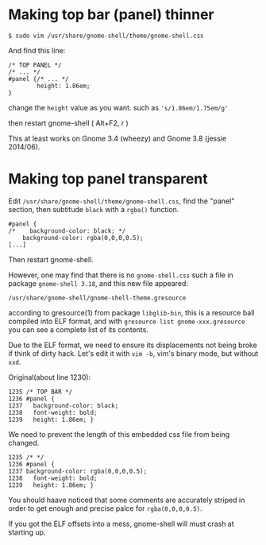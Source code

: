 Making top bar (panel) thinner
===

```
$ sudo vim /usr/share/gnome-shell/theme/gnome-shell.css
```

And find this line:

```
/* TOP PANEL */
/* ... */
#panel {/* ... */
        height: 1.86em;
}
```

change the `height` value as you want.
such as `'s/1.86em/1.75em/g'`
  
then restart gnome-shell ( Alt+F2, r )
  
This at least works on Gnome 3.4 (wheezy) and Gnome 3.8 (jessie 2014/06).


Making top panel transparent
===

Edit `/usr/share/gnome-shell/theme/gnome-shell.css`,
find the "panel" section, 
then subtitude `black` with a `rgba()` function.

```
#panel {
/*    background-color: black; */
    background-color: rgba(0,0,0,0.5);
[...]
```

Then restart gnome-shell.


However, one may find that there is no `gnome-shell.css` such a file
in package `gnome-shell 3.18`, and this new file appeared:
```
/usr/share/gnome-shell/gnome-shell-theme.gresource
```
according to gresource(1) from package `libglib-bin`, this is a resource ball compiled into ELF format,
and with `gresource list gnome-xxx.gresource` you can see a complete list of its contents.

Due to the ELF format, we need to ensure its displacements not being broke if think of dirty hack.
Let's edit it with `vim -b`, vim's binary mode, but without `xxd`.

Original(about line 1230):
```
1235 /* TOP BAR */
1236 #panel {
1237   background-color: black;
1238   font-weight: bold;
1239   height: 1.86em; }
```
We need to prevent the length of this embedded css file from being changed.
```
1235 /* */
1236 #panel {
1237 background-color: rgba(0,0,0,0.5);
1238   font-weight: bold;
1239   height: 1.86em; }
```
You should haave noticed that some comments are accurately striped in order to get enough
and precise palce for `rgba(0,0,0,0.5)`.

If you got the ELF offsets into a mess, gnome-shell will must crash at starting up.
